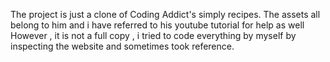 The project is just a clone of Coding Addict's simply recipes.
The assets all belong to him and i have referred to his youtube tutorial for help as well
However , it is not a full copy , i tried to code everything by myself by inspecting the website and sometimes took reference.
